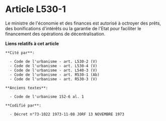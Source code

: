 # Article L530-1

Le ministre de l'économie et des finances est autorisé à octroyer des prêts, des bonifications d'intérêts ou la garantie de
l'Etat pour faciliter le financement des opérations de décentralisation.

**Liens relatifs à cet article**

	**Cité par**:

	  - Code de l'urbanisme - art. L530-2 (V)
	  - Code de l'urbanisme - art. L530-4 (V)
	  - Code de l'urbanisme - art. L540-3 (V)
	  - Code de l'urbanisme - art. R530-1 (Ab)
	  - Code de l'urbanisme - art. R530-3 (V)

	**Anciens textes**:

	  - Code de l'urbanisme 152-6 al. 1

	**Codifié par**:

	  - Décret n°73-1022 1973-11-08 JORF 13 NOVEMBRE 1973
